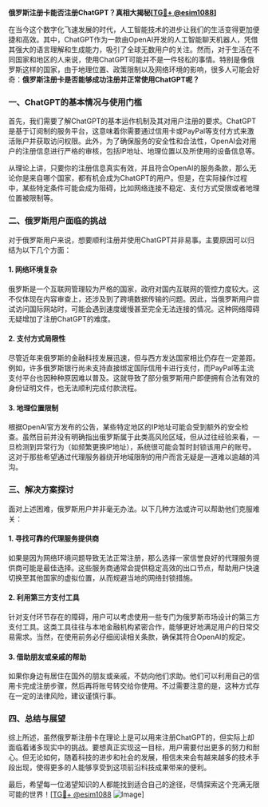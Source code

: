 **俄罗斯注册卡能否注册ChatGPT？真相大揭秘[[TG💪+ @esim1088](https://t.me/s/esim1088)]**

在当今这个数字化飞速发展的时代，人工智能技术的进步让我们的生活变得更加便捷和高效。其中，ChatGPT作为一款由OpenAI开发的人工智能聊天机器人，凭借其强大的语言理解和生成能力，吸引了全球无数用户的关注。然而，对于生活在不同国家和地区的人来说，使用ChatGPT可能并不是一件轻松的事情。特别是像俄罗斯这样的国家，由于地理位置、政策限制以及网络环境的影响，很多人可能会好奇：**俄罗斯注册卡是否能够成功注册并正常使用ChatGPT呢？**

### 一、ChatGPT的基本情况与使用门槛

首先，我们需要了解ChatGPT的基本运作机制及其对用户注册的要求。ChatGPT是基于订阅制的服务平台，这意味着你需要通过信用卡或PayPal等支付方式来激活账户并获取访问权限。此外，为了确保服务的安全性和合法性，OpenAI会对用户的注册信息进行严格的审核，包括IP地址、地理位置以及所使用的设备信息等。

从理论上讲，只要你的注册信息真实有效，并且符合OpenAI的服务条款，那么无论你是来自哪个国家，都有机会成为ChatGPT的用户。但是，在实际操作过程中，某些特定条件可能会成为阻碍，比如网络连接不稳定、支付方式受限或者地理位置被限制等。

### 二、俄罗斯用户面临的挑战

对于俄罗斯用户来说，想要顺利注册并使用ChatGPT并非易事。主要原因可以归结为以下几个方面：

#### 1. 网络环境复杂
俄罗斯是一个互联网管理较为严格的国家，政府对国内互联网的管控力度较大。这不仅体现在内容审查上，还涉及到了跨境数据传输的问题。因此，当俄罗斯用户尝试访问国际网站时，可能会遇到速度缓慢甚至完全无法连接的情况。这种网络障碍无疑增加了注册ChatGPT的难度。

#### 2. 支付方式局限性
尽管近年来俄罗斯的金融科技发展迅速，但与西方发达国家相比仍存在一定差距。例如，许多俄罗斯银行尚未支持直接绑定国际信用卡进行支付，而PayPal等主流支付平台也因种种原因难以普及。这就导致了部分俄罗斯用户即便拥有合法有效的身份证明文件，也无法顺利完成付款流程。

#### 3. 地理位置限制
根据OpenAI官方发布的公告，某些特定地区的IP地址可能会受到额外的安全检查。虽然目前并没有明确指出俄罗斯属于此类高风险区域，但从过往经验来看，一旦检测到异常行为（如频繁更换IP地址），系统很可能会暂时封锁该用户的账号。这对于那些希望通过代理服务器绕开地域限制的用户而言无疑是一道难以逾越的鸿沟。

### 三、解决方案探讨

面对上述困难，俄罗斯用户并非毫无办法。以下几种方法或许可以帮助他们克服难关：

#### 1. 寻找可靠的代理服务提供商
如果是因为网络环境问题导致无法正常注册，那么选择一家信誉良好的代理服务提供商可能是最佳选择。这些服务商通常会提供稳定高效的出口节点，帮助用户快速切换至其他国家的虚拟位置，从而规避当地的网络封锁措施。

#### 2. 利用第三方支付工具
针对支付环节存在的障碍，用户可以考虑使用一些专门为俄罗斯市场设计的第三方支付工具。这类工具往往与本地金融机构紧密合作，能够更好地满足用户的日常交易需求。当然，在使用前务必仔细阅读相关条款，确保其符合OpenAI的规定。

#### 3. 借助朋友或亲戚的帮助
如果你身边有居住在国外的朋友或亲戚，不妨向他们求助。他们可以利用自己的信用卡完成注册步骤，然后再将账号转交给你使用。不过需要注意的是，这种方式存在一定的法律风险，建议谨慎行事。

### 四、总结与展望

综上所述，虽然俄罗斯注册卡在理论上是可以用来注册ChatGPT的，但实际上却面临着诸多现实中的挑战。要想真正实现这一目标，用户需要付出更多的努力和耐心。但无论如何，随着科技的进步和社会的发展，相信未来会有越来越多的技术手段出现，使得更多的人能够享受到这项前沿科技成果带来的便利。

最后，希望每一位渴望知识的人都能找到适合自己的途径，尽情探索这个充满无限可能的世界！[[TG💪+ @esim1088](https://t.me/s/esim1088) ![Image](https://i.postimg.cc/4NQfJmqS/Snipaste-2025-05-13-00-14-12.png)]